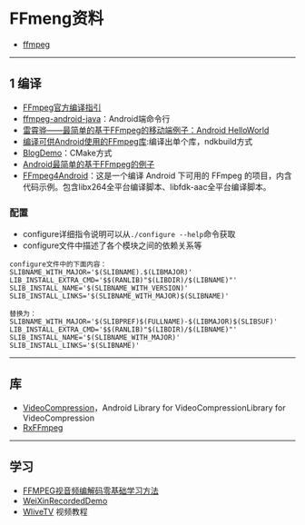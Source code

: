 # FFmeng资料

- [ffmpeg](https://ffmpeg.org/)

---
## 1 编译

- [FFmpeg官方编译指引](https://trac.ffmpeg.org/wiki/CompilationGuide)
- [ffmpeg-android-java](https://github.com/WritingMinds/ffmpeg-android-java)：Android端命令行
- [雷霄骅——最简单的基于FFmpeg的移动端例子：Android HelloWorld](http://blog.csdn.net/leixiaohua1020/article/details/47008825)
- [编译可供Android使用的FFmpeg库](http://blog.crazyman.top/2015/05/06/%E7%BC%96%E8%AF%91ffmpeg/):编译出单个库，ndkbuild方式
- [BlogDemo](https://github.com/burgessjp/BlogDemo)：CMake方式
- [Android最简单的基于FFmpeg的例子](http://www.ihubin.com/archives/)
- [FFmpeg4Android](https://github.com/mabeijianxi/FFmpeg4Android)：这是一个编译 Android 下可用的 FFmpeg 的项目，内含代码示例。包含libx264全平台编译脚本、libfdk-aac全平台编译脚本。

### 配置

- configure详细指令说明可以从`./configure --help`命令获取
- configure文件中描述了各个模块之间的依赖关系等

```make
configure文件中的下面内容：
SLIBNAME_WITH_MAJOR='$(SLIBNAME).$(LIBMAJOR)'
LIB_INSTALL_EXTRA_CMD='$$(RANLIB)"$(LIBDIR)/$(LIBNAME)"'
SLIB_INSTALL_NAME='$(SLIBNAME_WITH_VERSION)'
SLIB_INSTALL_LINKS='$(SLIBNAME_WITH_MAJOR)$(SLIBNAME)'

替换为：
SLIBNAME_WITH_MAJOR='$(SLIBPREF)$(FULLNAME)-$(LIBMAJOR)$(SLIBSUF)'
LIB_INSTALL_EXTRA_CMD='$$(RANLIB)"$(LIBDIR)/$(LIBNAME)"'
SLIB_INSTALL_NAME='$(SLIBNAME_WITH_MAJOR)'
SLIB_INSTALL_LINKS='$(SLIBNAME)'
```

---
## 库

- [VideoCompression](https://github.com/RudreshJR/VideoCompression)，Android Library for VideoCompressionLibrary for VideoCompression
- [RxFFmpeg](https://github.com/microshow/RxFFmpeg)

---
## 学习

- [FFMPEG视音频编解码零基础学习方法](http://blog.csdn.net/leixiaohua1020/article/details/15811977)
- [WeiXinRecordedDemo](https://github.com/Zhaoss/WeiXinRecordedDemo)
- [WliveTV](https://github.com/wanliyang1990/WliveTV) 视频教程
